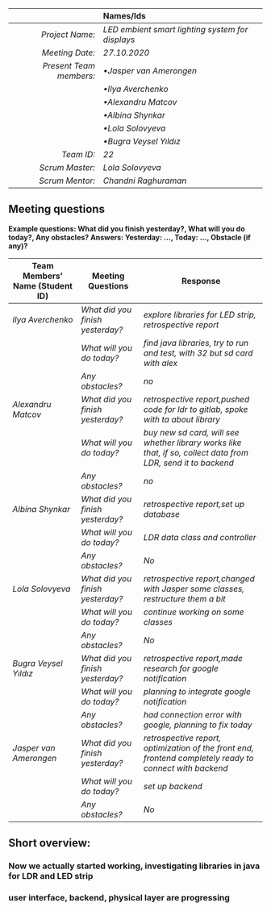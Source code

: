 |                          | **Names/Ids**       |
|-------------------------:|:--------------------|
| *Project Name:*          |*LED embient smart lighting system for displays*          |
| *Meeting Date:*          |*27.10.2020*           |
| *Present Team members:*  |*•Jasper van Amerongen*|
|                          |*•Ilya Averchenko*     |
|                          |*•Alexandru Matcov*    |
|                          |*•Albina Shynkar*      |
|                          |*•Lola Solovyeva*      |
|                          |*•Bugra Veysel Yıldız* |
| *Team ID:*               |*22*                   |
| *Scrum  Master:*         |*Lola Solovyeva*  |
| *Scrum  Mentor:*         |*Chandni Raghuraman*         |
 
## Meeting questions

**Example questions: What did you finish yesterday?, What will you do today?, Any obstacles?   Answers: Yesterday: ..., Today: ..., Obstacle (if any)?**

| **Team Members' Name (Student ID)**   | **Meeting Questions**          | **Response**                                    |
|---------------------------------------|--------------------------------|-------------------------------------------------|
| *Ilya Averchenko*                     |*What did you finish yesterday?*|*explore libraries for LED strip, retrospective report*     |
|                                       |*What will you do today?*       |*find java libraries, try to run and test, with 32 but sd card with alex*                      |
|                                       |*Any obstacles?*                |*no*                                             |
| *Alexandru Matcov*                    |*What did you finish yesterday?*|*retrospective report,pushed code for ldr to gitlab, spoke with ta about library*              |
|                                       |*What will you do today?*       |*buy new sd card, will see whether library works like that, if so, collect data from LDR, send it to backend*              |
|                                       |*Any obstacles?*                |*no*                                             |
| *Albina Shynkar*                      |*What did you finish yesterday?*|*retrospective report,set up database* |
|                                       |*What will you do today?*       |*LDR data class and controller*   |
|                                       |*Any obstacles?*                |*No*                                 |
| *Lola Solovyeva*                      |*What did you finish yesterday?*|*retrospective report,changed with Jasper some classes, restructure them a bit*      |
|                                       |*What will you do today?*       |*continue working on some classes*                      |
|                                       |*Any obstacles?*                |*No*                                 |
| *Bugra Veysel Yıldız*                 |*What did you finish yesterday?*|*retrospective report,made research for google notification*  |
|                                       |*What will you do today?*       |*planning to integrate google notification*                      |
|                                       |*Any obstacles?*                |*had connection error with google, planning to fix today*                                             |
| *Jasper van Amerongen*                |*What did you finish yesterday?*|*retrospective report, optimization of the front end, frontend completely ready to connect with backend*|                               
|                                       |*What will you do today?*       |*set up backend*                      |
|                                       |*Any obstacles?*                |*No*                                             |


## Short overview:

### Now we actually started working, investigating libraries in java for LDR and LED strip
### user interface, backend, physical layer are progressing
